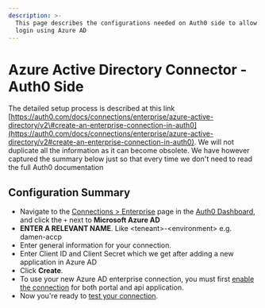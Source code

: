 ```yaml
---
description: >-
  This page describes the configurations needed on Auth0 side to allow users to
  login using Azure AD
---
```


# Azure Active Directory Connector - Auth0 Side

The detailed setup process is described at this link [https://auth0.com/docs/connections/enterprise/azure-active-directory/v2\#create-an-enterprise-connection-in-auth0](https://auth0.com/docs/connections/enterprise/azure-active-directory/v2#create-an-enterprise-connection-in-auth0). We will not duplicate all the information as it can become obsolete. We have however captured the summary below just so that every time we don't need to read the full Auth0 documentation

## Configuration Summary

* Navigate to the [Connections &gt; Enterprise](https://manage.auth0.com/#/connections/enterprise) page in the [Auth0 Dashboard](https://manage.auth0.com/#/), and click the `+` next to **Microsoft Azure AD**
* **ENTER A RELEVANT NAME**. Like &lt;teneant&gt;-&lt;environment&gt; e.g. damen-accp 
* Enter general information for your connection.
* Enter Client ID and Client Secret which we get after adding a new application in Azure AD
* Click **Create**.
* To use your new Azure AD enterprise connection, you must first [enable the connection](https://auth0.com/docs/dashboard/guides/connections/enable-connections-enterprise) for both portal and api application.
* Now you're ready to [test your connection](https://auth0.com/docs/dashboard/guides/connections/test-connections-enterprise). 

